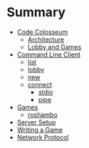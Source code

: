 # Summary

- [Code Colosseum](./coco.md)
  - [Architecture](./coco/arch.md)
  - [Lobby and Games](./coco/lobby.md)
- [Command Line Client]()
  - [list]()
  - [lobby]()
  - [new]()
  - [connect]()
    - [stdio]()
    - [pipe]()
- [Games]()
  - [roshambo](./games/roshambo.md)
- [Server Setup]()
- [Writing a Game]()
- [Network Protocol]()
